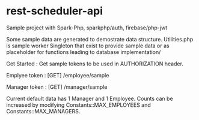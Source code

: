 # rest-scheduler-api

Sample project with Spark-Php, sparkphp/auth, firebase/php-jwt

Some sample data are generated to demostrate data structure. Utilities.php is sample worker Singleton that exist to provide sample data or as placeholder for functions leading to database implementation/

Get Started : Get sample tokens to be used in AUTHORIZATION header.

Emplyee token : [GET] /employee/sample

Manager token : [GET] /manager/sample

Current default data has 1 Manager and 1 Employee. Counts can be increased by modifying Constants::MAX_EMPLOYEES and Constants::MAX_MANAGERS.

